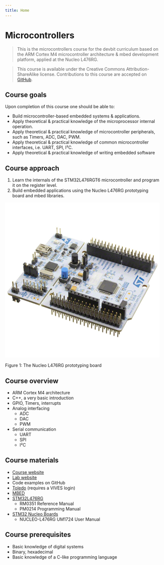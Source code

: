 ```yaml
---
title: Home
---
```


# Microcontrollers

> This is the microcontrollers course for the devbit curriculum based on the ARM Cortex M4 microcontroller architecture & mbed development platform, applied at the Nucleo L476RG. 

>This course is available under the Creative Commons Attribution-ShareAlike license. Contributions to this course are accepted on [GitHub](https://github.com/pcordemans/devbit-microcontrollers).


## Course goals

Upon completion of this course one should be able to:

* Build microcontroller-based embedded systems & applications.
* Apply theoretical & practical knowledge of the microprocessor internal operation.
* Apply theoretical & practical knowledge of microcontroller peripherals, such as Timers, ADC, DAC, PWM. 
* Apply theoretical & practical knowledge of common microcontroller interfaces, i.e. UART, SPI, I²C.
* Apply theoretical & practical knowledge of writing embedded software

## Course approach

1. Learn the internals of the STM32L476RGT6 microcontroller and program it on the register level.
1. Build embedded applications using the Nucleo L476RG prototyping board and mbed libraries.

![Nucleo L476RG prototyping board](./assets/l476rg.jpg)

Figure 1: The Nucleo L476RG prototyping board

## Course overview

* ARM Cortex M4 architecture
* C++, a very basic introduction
* GPIO, Timers, interrupts
* Analog interfacing
    * ADC
    * DAC 
    * PWM
* Serial communication
    * UART
    * SPI
    * I²C

## Course materials

* [Course website](https://microcontrollers.netlify.com/)
* [Lab website](https://lab-microcontrollers.netlify.com/)
* Code examples on GitHub
* [Toledo](https://www.vives.be/en/tools/toledo) (requires a VIVES login)
* [MBED](https://www.mbed.com/en/)
* [STM32L476RG](https://www.st.com/en/microcontrollers-microprocessors/stm32l476rg.html)
    * RM0351 Reference Manual
    * PM0214 Programming Manual
* [STM32 Nucleo Boards](https://www.st.com/en/evaluation-tools/stm32-nucleo-boards.html)
    * NUCLEO-L476RG UM1724 User Manual

## Course prerequisites

* Basic knowledge of digital systems
* Binary, hexadecimal
* Basic knowledge of a C-like programming language